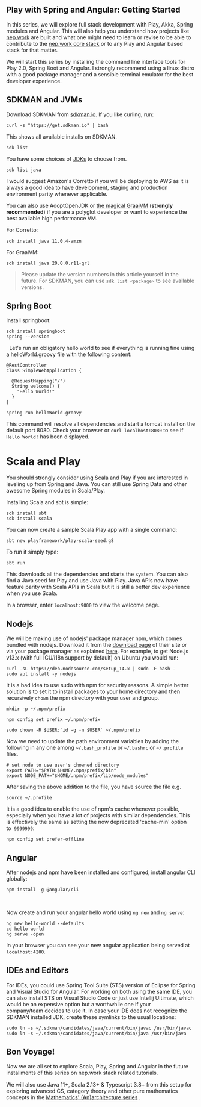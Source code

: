 ## Play with Spring and Angular: Getting Started

In this series, we will explore full stack development with Play, Akka, Spring modules and Angular. This will also help you understand how projects like [nep.work](https://risav.dev/introducing-nepwork-ck5294zz401bvmus1p2oskup0) are built and what one might need to learn or revise to be able to contribute to the [nep.work core stack](https://github.com/nepwork/handbook/blob/master/stack.md) or to any Play and Angular based stack for that matter. 

We will start this series by installing the command line interface tools for Play 2.0, Spring Boot and Angular. I strongly recommend using a linux distro with a good package manager and a sensible terminal emulator for the best developer experience. 

## SDKMAN and JVMs

Download SDKMAN from [sdkman.io](https://sdkman.io/). If you like curling, run: 

```
curl -s "https://get.sdkman.io" | bash

``` 

This shows all available installs on SDKMAN. 

```
sdk list
```

You have some choices of [JDKs](https://sdkman.io/jdks) to choose from. 

```
sdk list java
```

I would suggest Amazon's Corretto if you will be deploying to AWS as it is always a good idea to have development, staging and production environment parity whenever applicable. 

You can also use AdoptOpenJDK or [the magical GraalVM](https://www.graalvm.org/docs/why-graal/) (**strongly recommended**) if you are a polyglot developer or want to experience the best available high performance VM.

For Corretto:

```
sdk install java 11.0.4-amzn
``` 

For GraalVM:

```
sdk install java 20.0.0.r11-grl
```

> Please update the version numbers in this article yourself in the future. For SDKMAN, you can use ```sdk list <package>``` to see available versions.

## Spring Boot

Install springboot: 

```
sdk install springboot
spring --version
```
 
Let's run an obligatory hello world to see if everything is running fine using a helloWorld.groovy file with the following content: 

```
@RestController
class SimpleWebApplication {
  
  @RequestMapping("/")
  String welcome() {
    "Hello World!"
  }
}
```

```
spring run helloWorld.groovy
```

This command will resolve all dependencies and start a tomcat install on the default port 8080. Check your browser or ```curl localhost:8080``` to see if ```Hello World!``` has been displayed. 


# Scala and Play

You should strongly consider using Scala and Play if you are interested in leveling up from Spring and Java. You can still use Spring Data and other awesome Spring modules in Scala/Play.

Installing Scala and sbt is simple:

```
sdk install sbt
sdk install scala
```

You can now create a sample Scala Play app with a single command:

```
sbt new playframework/play-scala-seed.g8
```

To run it simply type:

```
sbt run
```

This downloads all the dependencies and starts the system. You can also find a Java seed for Play and use Java with Play. Java APIs now have feature parity with Scala APIs in Scala but it is still a better dev experience when you use Scala. 

In a browser, enter ```localhost:9000``` to view the welcome page.

## Nodejs

We will be making use of nodejs' package manager npm, which comes bundled with nodejs. Download it from the [download page](https://nodejs.org/en/download/) of their site or via your package manager as explained [here](https://github.com/nodesource/distributions/blob/master/README.md). For example, to get Node.js v13.x (with full ICU/i18n support by default) on Ubuntu you would run: 

```
curl -sL https://deb.nodesource.com/setup_14.x | sudo -E bash -
sudo apt install -y nodejs
```

It is a bad idea to use sudo with npm for security reasons. A simple better solution is to set it to install packages to your home directory and then recursively ```chown``` the npm directory with your user and group. 

```
mkdir -p ~/.npm/prefix

npm config set prefix ~/.npm/prefix

sudo chown -R $USER:`id -g -n $USER` ~/.npm/prefix
```


Now we need to update the path environment variables by adding the following in any one among ```~/.bash_profile``` or ```~/.bashrc``` or ```~/.profile``` files. 

```
# set node to use user's chowned directory
export PATH="$PATH:$HOME/.npm/prefix/bin"
export NODE_PATH="$HOME/.npm/prefix/lib/node_modules"
```

After saving the above addition to the file, you have source the file e.g.

```
source ~/.profile
```

It is a good idea to enable the use of npm's cache whenever possible, especially when you have a lot of projects with similar dependencies. This is effectively the same as setting the now deprecated 'cache-min' option to  ```9999999```: 

```
npm config set prefer-offline
```

## Angular

After nodejs and npm have been installed and configured, install angular CLI globally: 

```
npm install -g @angular/cli
```
 

Now create and run your angular hello world using ```ng new``` and ```ng serve```: 

```
ng new hello-world --defaults
cd hello-world
ng serve -open
```

In your browser you can see your new angular application being served at ```localhost:4200```.

## IDEs and Editors

For IDEs, you could use Spring Tool Suite (STS) version of Eclipse for Spring and Visual Studio for Angular. For working on both using the same IDE, you can also install STS on Visual Studio Code or just use Intellij Ultimate, which would be an expensive option but a worthwhile one if your company/team decides to use it. In case your IDE does not recognize the SDKMAN installed JDK, create these symlinks to the usual locations: 

```
sudo ln -s ~/.sdkman/candidates/java/current/bin/javac /usr/bin/javac
sudo ln -s ~/.sdkman/candidates/java/current/bin/java /usr/bin/java
```

## Bon Voyage!

Now we are all set to explore Scala, Play, Spring and Angular in the future installments of this series on nep.work stack related tutorials. 

We will also use Java 11+, Scala 2.13+ & Typescript 3.8+ from this setup for exploring advanced CS, category theory and other pure mathematics concepts in the  [Mathematics' (An)architecture series](https://risav.dev/mathematics-architecture-and-processes-ck5ic92qa03jzqks1l2gv7lob) .
​